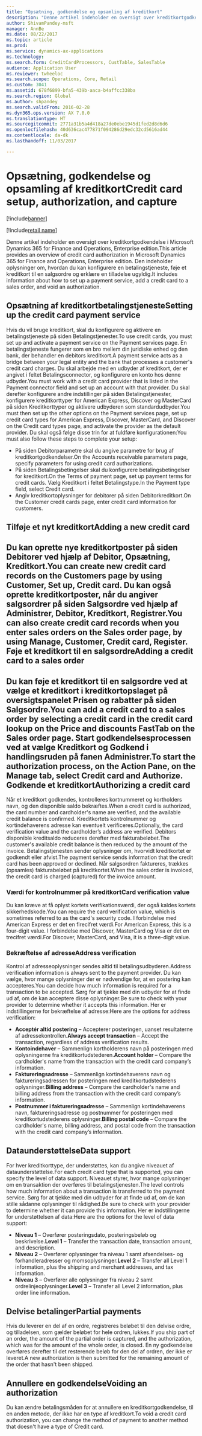 ```yaml
---
title: "Opsætning, godkendelse og opsamling af kreditkort"
description: "Denne artikel indeholder en oversigt over kreditkortgodkendelse i Microsoft Dynamics 365 for Finance and Operations, Enterprise edition. Den indeholder oplysninger om, hvordan du kan konfigurere en betalingstjeneste, føje et kreditkort til en salgsordre og erklære en tilladelse ugyldig."
author: ShivamPandey-msft
manager: AnnBe
ms.date: 08/22/2017
ms.topic: article
ms.prod: 
ms.service: dynamics-ax-applications
ms.technology: 
ms.search.form: CreditCardProcessors, CustTable, SalesTable
audience: Application User
ms.reviewer: twheeloc
ms.search.scope: Operations, Core, Retail
ms.custom: 3041
ms.assetid: 678f6899-bfa5-439b-aaca-b4affcc338ba
ms.search.region: Global
ms.author: shpandey
ms.search.validFrom: 2016-02-28
ms.dyn365.ops.version: AX 7.0.0
ms.translationtype: HT
ms.sourcegitcommit: 2771a31b5a4d418a27de0ebe1945d1fed2d8d6d6
ms.openlocfilehash: 40d636cac477871f094286d29edc32cd5616ad44
ms.contentlocale: da-dk
ms.lasthandoff: 11/03/2017

---
```


# <a name="credit-card-setup-authorization-and-capture"></a><span data-ttu-id="876b8-104">Opsætning, godkendelse og opsamling af kreditkort</span><span class="sxs-lookup"><span data-stu-id="876b8-104">Credit card setup, authorization, and capture</span></span>

[!include[banner](../includes/banner.md)]

[!include[retail name](../includes/retail-name.md)]


<span data-ttu-id="876b8-105">Denne artikel indeholder en oversigt over kreditkortgodkendelse i Microsoft Dynamics 365 for Finance and Operations, Enterprise edition.</span><span class="sxs-lookup"><span data-stu-id="876b8-105">This article provides an overview of credit card authorization in Microsoft Dynamics 365 for Finance and Operations, Enterprise edition.</span></span> <span data-ttu-id="876b8-106">Den indeholder oplysninger om, hvordan du kan konfigurere en betalingstjeneste, føje et kreditkort til en salgsordre og erklære en tilladelse ugyldig.</span><span class="sxs-lookup"><span data-stu-id="876b8-106">It includes information about how to set up a payment service, add a credit card to a sales order, and void an authorization.</span></span>

<a name="setting-up-the-credit-card-payment-service"></a><span data-ttu-id="876b8-107">Opsætning af kreditkortbetalingstjeneste</span><span class="sxs-lookup"><span data-stu-id="876b8-107">Setting up the credit card payment service</span></span>
------------------------------------------

<span data-ttu-id="876b8-108">Hvis du vil bruge kreditkort, skal du konfigurere og aktivere en betalingstjeneste på siden Betalingstjenester.</span><span class="sxs-lookup"><span data-stu-id="876b8-108">To use credit cards, you must set up and activate a payment service on the Payment services page.</span></span> <span data-ttu-id="876b8-109">En betalingstjeneste fungerer som en bro mellem din juridiske enhed og den bank, der behandler en debitors kreditkort.</span><span class="sxs-lookup"><span data-stu-id="876b8-109">A payment service acts as a bridge between your legal entity and the bank that processes a customer's credit card charges.</span></span> <span data-ttu-id="876b8-110">Du skal arbejde med en udbyder af kreditkort, der er angivet i feltet Betalingsconnector, og konfigurere en konto hos denne udbyder.</span><span class="sxs-lookup"><span data-stu-id="876b8-110">You must work with a credit card provider that is listed in the Payment connector field and set up an account with that provider.</span></span> <span data-ttu-id="876b8-111">Du skal derefter konfigurere andre indstillinger på siden Betalingstjenester, konfigurere kreditkorttyper for American Express, Discover og MasterCard på siden Kreditkorttyper og aktivere udbyderen som standardudbyder.</span><span class="sxs-lookup"><span data-stu-id="876b8-111">You must then set up the other options on the Payment services page, set up credit card types for American Express, Discover, MasterCard, and Discover on the Credit card types page, and activate the provider as the default provider.</span></span> <span data-ttu-id="876b8-112">Du skal også følge disse trin for at fuldføre konfigurationen:</span><span class="sxs-lookup"><span data-stu-id="876b8-112">You must also follow these steps to complete your setup:</span></span>
-   <span data-ttu-id="876b8-113">På siden Debitorparametre skal du angive parametre for brug af kreditkortgodkendelser.</span><span class="sxs-lookup"><span data-stu-id="876b8-113">On the Accounts receivable parameters page, specify parameters for using credit card authorizations.</span></span>
-   <span data-ttu-id="876b8-114">På siden Betalingsbetingelser skal du konfigurere betalingsbetingelser for kreditkort.</span><span class="sxs-lookup"><span data-stu-id="876b8-114">On the Terms of payment page, set up payment terms for credit cards.</span></span> <span data-ttu-id="876b8-115">Vælg Kreditkort i feltet Betalingstype.</span><span class="sxs-lookup"><span data-stu-id="876b8-115">In the Payment type field, select Credit card.</span></span>
-   <span data-ttu-id="876b8-116">Angiv kreditkortoplysninger for debitorer på siden Debitorkreditkort.</span><span class="sxs-lookup"><span data-stu-id="876b8-116">On the Customer credit cards page, enter credit card information for customers.</span></span>

## <a name="adding-a-new-credit-card"></a><span data-ttu-id="876b8-117">Tilføje et nyt kreditkort</span><span class="sxs-lookup"><span data-stu-id="876b8-117">Adding a new credit card</span></span>
<span data-ttu-id="876b8-118">Du kan oprette nye kreditkortposter på siden Debitorer ved hjælp af Debitor, Opsætning, Kreditkort.</span><span class="sxs-lookup"><span data-stu-id="876b8-118">You can create new credit card records on the Customers page by using Customer, Set up, Credit card.</span></span> <span data-ttu-id="876b8-119">Du kan også oprette kreditkortposter, når du angiver salgsordrer på siden Salgsordre ved hjælp af Administrer, Debitor, Kreditkort, Registrer.</span><span class="sxs-lookup"><span data-stu-id="876b8-119">You can also create credit card records when you enter sales orders on the Sales order page, by using Manage, Customer, Credit card, Register.</span></span>
<span data-ttu-id="876b8-120">Føje et kreditkort til en salgsordre</span><span class="sxs-lookup"><span data-stu-id="876b8-120">Adding a credit card to a sales order</span></span>
-------------------------------------

<span data-ttu-id="876b8-121">Du kan føje et kreditkort til en salgsordre ved at vælge et kreditkort i kreditkortopslaget på oversigtspanelet Prisen og rabatter på siden Salgsordre.</span><span class="sxs-lookup"><span data-stu-id="876b8-121">You can add a credit card to a sales order by selecting a credit card in the credit card lookup on the Price and discounts FastTab on the Sales order page.</span></span> <span data-ttu-id="876b8-122">Start godkendelsesprocessen ved at vælge Kreditkort og Godkend i handlingsruden på fanen Administrer.</span><span class="sxs-lookup"><span data-stu-id="876b8-122">To start the authorization process, on the Action Pane, on the Manage tab, select Credit card and Authorize.</span></span>
<span data-ttu-id="876b8-123">Godkende et kreditkort</span><span class="sxs-lookup"><span data-stu-id="876b8-123">Authorizing a credit card</span></span>
-------------------------

<span data-ttu-id="876b8-124">Når et kreditkort godkendes, kontrolleres kortnummeret og kortholders navn, og den disponible saldo bekræftes.</span><span class="sxs-lookup"><span data-stu-id="876b8-124">When a credit card is authorized, the card number and cardholder's name are verified, and the available credit balance is confirmed.</span></span> <span data-ttu-id="876b8-125">Kreditkortets kontrolnummer og kortindehaverens adresse kan eventuelt verificeres.</span><span class="sxs-lookup"><span data-stu-id="876b8-125">Optionally, the card verification value and the cardholder’s address are verified.</span></span> <span data-ttu-id="876b8-126">Debitors disponible kreditsaldo reduceres derefter med fakturabeløbet.</span><span class="sxs-lookup"><span data-stu-id="876b8-126">The customer's available credit balance is then reduced by the amount of the invoice.</span></span> <span data-ttu-id="876b8-127">Betalingstjenesten sender oplysninger om, hvorvidt kreditkortet er godkendt eller afvist.</span><span class="sxs-lookup"><span data-stu-id="876b8-127">The payment service sends information that the credit card has been approved or declined.</span></span> <span data-ttu-id="876b8-128">Når salgsordren faktureres, trækkes (opsamles) fakturabeløbet på kreditkortet.</span><span class="sxs-lookup"><span data-stu-id="876b8-128">When the sales order is invoiced, the credit card is charged (captured) for the invoice amount.</span></span>

### <a name="card-verification-value"></a><span data-ttu-id="876b8-129">Værdi for kontrolnummer på kreditkort</span><span class="sxs-lookup"><span data-stu-id="876b8-129">Card verification value</span></span>

<span data-ttu-id="876b8-130">Du kan kræve at få oplyst kortets verifikationsværdi, der også kaldes kortets sikkerhedskode.</span><span class="sxs-lookup"><span data-stu-id="876b8-130">You can require the card verification value, which is sometimes referred to as the card's security code.</span></span> <span data-ttu-id="876b8-131">I forbindelse med American Express er det en firecifret værdi.</span><span class="sxs-lookup"><span data-stu-id="876b8-131">For American Express, this is a four-digit value.</span></span> <span data-ttu-id="876b8-132">I forbindelse med Discover, MasterCard og Visa er det en trecifret værdi.</span><span class="sxs-lookup"><span data-stu-id="876b8-132">For Discover, MasterCard, and Visa, it is a three-digit value.</span></span>

### <a name="address-verification"></a><span data-ttu-id="876b8-133">Bekræftelse af adresse</span><span class="sxs-lookup"><span data-stu-id="876b8-133">Address verification</span></span>

<span data-ttu-id="876b8-134">Kontrol af adresseoplysninger sendes altid til betalingsudbyderen.</span><span class="sxs-lookup"><span data-stu-id="876b8-134">Address verification information is always sent to the payment provider.</span></span> <span data-ttu-id="876b8-135">Du kan vælge, hvor mange oplysninger der er nødvendige for, at en postering kan accepteres.</span><span class="sxs-lookup"><span data-stu-id="876b8-135">You can decide how much information is required for a transaction to be accepted.</span></span> <span data-ttu-id="876b8-136">Sørg for at tjekke med din udbyder for at finde ud af, om de kan acceptere disse oplysninger.</span><span class="sxs-lookup"><span data-stu-id="876b8-136">Be sure to check with your provider to determine whether it accepts this information.</span></span> <span data-ttu-id="876b8-137">Her er indstillingerne for bekræftelse af adresse:</span><span class="sxs-lookup"><span data-stu-id="876b8-137">Here are the options for address verification:</span></span>
-   <span data-ttu-id="876b8-138">**Acceptér altid postering** – Accepterer posteringen, uanset resultaterne af adressekontrollen.</span><span class="sxs-lookup"><span data-stu-id="876b8-138">**Always accept transaction** – Accept the transaction, regardless of address verification results.</span></span>
-   <span data-ttu-id="876b8-139">**Kontoindehaver** – Sammenlign kortholderens navn på posteringen med oplysningerne fra kreditkortudstederen.</span><span class="sxs-lookup"><span data-stu-id="876b8-139">**Account holder** – Compare the cardholder's name from the transaction with the credit card company’s information.</span></span>
-   <span data-ttu-id="876b8-140">**Faktureringsadresse** – Sammenlign kortindehaverens navn og faktureringsadressen for posteringen med kreditkortudstederens oplysninger.</span><span class="sxs-lookup"><span data-stu-id="876b8-140">**Billing address** – Compare the cardholder's name and billing address from the transaction with the credit card company’s information.</span></span>
-   <span data-ttu-id="876b8-141">**Postnummer i faktureringsadresse** – Sammenlign kortindehaverens navn, faktureringsadresse og postnummer for posteringen med kreditkortudstederens oplysninger.</span><span class="sxs-lookup"><span data-stu-id="876b8-141">**Billing postal code** – Compare the cardholder's name, billing address, and postal code from the transaction with the credit card company’s information.</span></span>

## <a name="data-support"></a><span data-ttu-id="876b8-142">Dataunderstøttelse</span><span class="sxs-lookup"><span data-stu-id="876b8-142">Data support</span></span>
<span data-ttu-id="876b8-143">For hver kreditkorttype, der understøttes, kan du angive niveauet af dataunderstøttelse.</span><span class="sxs-lookup"><span data-stu-id="876b8-143">For each credit card type that is supported, you can specify the level of data support.</span></span> <span data-ttu-id="876b8-144">Niveauet styrer, hvor mange oplysninger om en transaktion der overføres til betalingstjenesten.</span><span class="sxs-lookup"><span data-stu-id="876b8-144">The level controls how much information about a transaction is transferred to the payment service.</span></span> <span data-ttu-id="876b8-145">Sørg for at tjekke med din udbyder for at finde ud af, om de kan stille sådanne oplysninger til rådighed.</span><span class="sxs-lookup"><span data-stu-id="876b8-145">Be sure to check with your provider to determine whether it can provide this information.</span></span> <span data-ttu-id="876b8-146">Her er indstillingerne for understøttelsen af data:</span><span class="sxs-lookup"><span data-stu-id="876b8-146">Here are the options for the level of data support:</span></span>
-   <span data-ttu-id="876b8-147">**Niveau 1** – Overfører posteringsdato, posteringsbeløb og beskrivelse.</span><span class="sxs-lookup"><span data-stu-id="876b8-147">**Level 1** – Transfer the transaction date, transaction amount, and description.</span></span>
-   <span data-ttu-id="876b8-148">**Niveau 2** – Overfører oplysninger fra niveau 1 samt afsendelses- og forhandleradresser og momsoplysninger.</span><span class="sxs-lookup"><span data-stu-id="876b8-148">**Level 2** – Transfer all Level 1 information, plus the shipping and merchant addresses, and tax information.</span></span>
-   <span data-ttu-id="876b8-149">**Niveau 3** – Overfører alle oplysninger fra niveau 2 samt ordrelinjeoplysninger.</span><span class="sxs-lookup"><span data-stu-id="876b8-149">**Level 3** – Transfer all Level 2 information, plus order line information.</span></span>

## <a name="partial-payments"></a><span data-ttu-id="876b8-150">Delvise betalinger</span><span class="sxs-lookup"><span data-stu-id="876b8-150">Partial payments</span></span>
<span data-ttu-id="876b8-151">Hvis du leverer en del af en ordre, registreres beløbet til den delvise ordre, og tilladelsen, som gælder beløbet for hele ordren, lukkes.</span><span class="sxs-lookup"><span data-stu-id="876b8-151">If you ship part of an order, the amount of the partial order is captured, and the authorization, which was for the amount of the whole order, is closed.</span></span> <span data-ttu-id="876b8-152">En ny godkendelse overføres derefter til det resterende beløb for den del af ordren, der ikke er leveret.</span><span class="sxs-lookup"><span data-stu-id="876b8-152">A new authorization is then submitted for the remaining amount of the order that hasn't been shipped.</span></span>

## <a name="voiding-an-authorization"></a><span data-ttu-id="876b8-153">Annullere en godkendelse</span><span class="sxs-lookup"><span data-stu-id="876b8-153">Voiding an authorization</span></span>
<span data-ttu-id="876b8-154">Du kan ændre betalingsmåden for at annullere en kreditkortgodkendelse, til en anden metode, der ikke har en type af kreditkort.</span><span class="sxs-lookup"><span data-stu-id="876b8-154">To void a credit card authorization, you can change the method of payment to another method that doesn't have a type of Credit card.</span></span>






